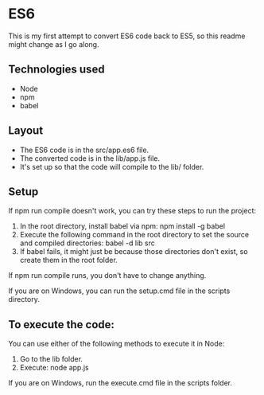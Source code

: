 # ES6

This is my first attempt to convert ES6 code back to ES5, so this readme might change as I go along.

## Technologies used

* Node
* npm
* babel

## Layout

* The ES6 code is in the src/app.es6 file.
* The converted code is in the lib/app.js file.
* It's set up so that the code will compile to the lib/ folder.

## Setup
If npm run compile doesn't work, you can try these steps to run the project:

1. In the root directory, install babel via npm: npm install -g babel
2. Execute the following command in the root directory to set the source and compiled directories: babel -d lib src
3. If babel fails, it might just be because those directories don't exist, so create them in the root folder.

If npm run compile runs, you don't have to change anything.

If you are on Windows, you can run the setup.cmd file in the scripts directory.

## To execute the code:

You can use either of the following methods to execute it in Node:

1. Go to the lib folder.
2. Execute: node app.js

If you are on Windows, run the execute.cmd file in the scripts folder.
